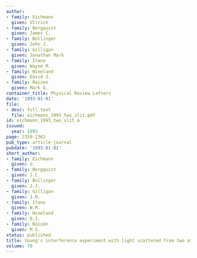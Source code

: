 ```yaml
---
author:
- family: Eichmann
  given: Ullrich
- family: Bergquist
  given: James C.
- family: Bollinger
  given: John J.
- family: Gilligan
  given: Jonathan Mark
- family: Itano
  given: Wayne M.
- family: Wineland
  given: David J.
- family: Raizen
  given: Mark G.
container_title: Physical Review Letters
date: '1993-01-01'
file:
- desc: full text
  file: eichmann_1993_two_slit.pdf
id: eichmann_1993_two_slit_a
issued:
  year: 1993
page: 2359-2362
pub_type: article-journal
pubdate: '1993-01-01'
short_author:
- family: Eichmann
  given: U.
- family: Bergquist
  given: J.C.
- family: Bollinger
  given: J.J.
- family: Gilligan
  given: J.M.
- family: Itano
  given: W.M.
- family: Wineland
  given: D.J.
- family: Raizen
  given: M.G.
status: published
title: Young's interference experiment with light scattered from two atoms
volume: 70
---
```

